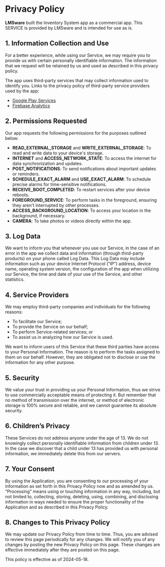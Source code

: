 # Privacy Policy

**LMSware** built the Inventory System app as a commercial app. This SERVICE is provided by LMSware and is intended for use as is.

## 1. Information Collection and Use
For a better experience, while using our Service, we may require you to provide us with certain personally identifiable information. The information that we request will be retained by us and used as described in this privacy policy.

The app uses third-party services that may collect information used to identify you. Links to the privacy policy of third-party service providers used by the app:
- [Google Play Services](https://www.google.com/policies/privacy/)
- [Firebase Analytics](https://firebase.google.com/policies/analytics)

## 2. Permissions Requested
Our app requests the following permissions for the purposes outlined below:
- **READ_EXTERNAL_STORAGE** and **WRITE_EXTERNAL_STORAGE**: To read and write data to your device's storage.
- **INTERNET** and **ACCESS_NETWORK_STATE**: To access the internet for data synchronization and updates.
- **POST_NOTIFICATIONS**: To send notifications about important updates or reminders.
- **SCHEDULE_EXACT_ALARM** and **USE_EXACT_ALARM**: To schedule precise alarms for time-sensitive notifications.
- **RECEIVE_BOOT_COMPLETED**: To restart services after your device reboots.
- **FOREGROUND_SERVICE**: To perform tasks in the foreground, ensuring they aren't interrupted by other processes.
- **ACCESS_BACKGROUND_LOCATION**: To access your location in the background, if necessary.
- **CAMERA**: To take photos or videos directly within the app.

## 3. Log Data
We want to inform you that whenever you use our Service, in the case of an error in the app we collect data and information (through third-party products) on your phone called Log Data. This Log Data may include information such as your device Internet Protocol (“IP”) address, device name, operating system version, the configuration of the app when utilizing our Service, the time and date of your use of the Service, and other statistics.

## 4. Service Providers
We may employ third-party companies and individuals for the following reasons:
- To facilitate our Service;
- To provide the Service on our behalf;
- To perform Service-related services; or
- To assist us in analyzing how our Service is used.

We want to inform users of this Service that these third parties have access to your Personal Information. The reason is to perform the tasks assigned to them on our behalf. However, they are obligated not to disclose or use the information for any other purpose.

## 5. Security
We value your trust in providing us your Personal Information, thus we strive to use commercially acceptable means of protecting it. But remember that no method of transmission over the internet, or method of electronic storage is 100% secure and reliable, and we cannot guarantee its absolute security.

## 6. Children’s Privacy
These Services do not address anyone under the age of 13. We do not knowingly collect personally identifiable information from children under 13. In the case we discover that a child under 13 has provided us with personal information, we immediately delete this from our servers.

## 7. Your Consent
By using the Application, you are consenting to our processing of your information as set forth in this Privacy Policy now and as amended by us. “Processing” means using or touching information in any way, including, but not limited to, collecting, storing, deleting, using, combining, and disclosing information in ways needed to ensure the proper functionality of the Application and as described in this Privacy Policy.

## 8. Changes to This Privacy Policy
We may update our Privacy Policy from time to time. Thus, you are advised to review this page periodically for any changes. We will notify you of any changes by posting the new Privacy Policy on this page. These changes are effective immediately after they are posted on this page.

This policy is effective as of 2024-05-18.
